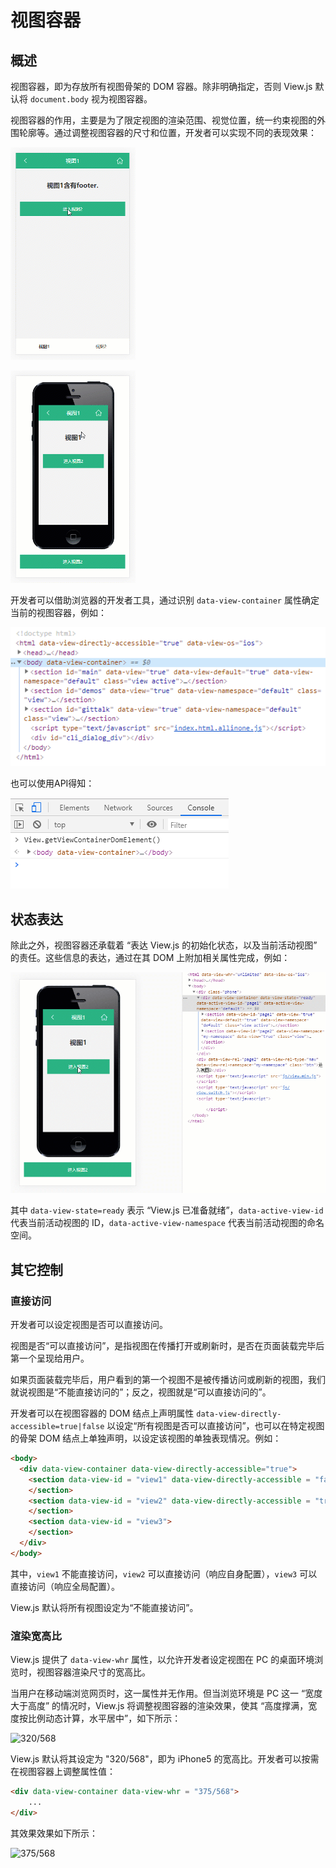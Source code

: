 # 视图容器

## 概述

视图容器，即为存放所有视图骨架的 DOM 容器。除非明确指定，否则 View.js 默认将 `document.body` 视为视图容器。

视图容器的作用，主要是为了限定视图的渲染范围、视觉位置，统一约束视图的外围轮廓等。通过调整视图容器的尺寸和位置，开发者可以实现不同的表现效果：

![&#x5728;&#x89C6;&#x56FE;&#x5BB9;&#x5668;&#x5185;&#x4F7F;&#x7528; padding &#x9884;&#x7559; footer &#x7684;&#x4F4D;&#x7F6E;](.gitbook/assets/1.gif)

![&#x5B9A;&#x4E49;&#x89C6;&#x56FE;&#x5BB9;&#x5668;&#x7684;&#x5C3A;&#x5BF8;](.gitbook/assets/2.gif)



开发者可以借助浏览器的开发者工具，通过识别 `data-view-container` 属性确定当前的视图容器，例如： 

![&#x8BC6;&#x522B;&#x89C6;&#x56FE;&#x5BB9;&#x5668;1](.gitbook/assets/1.png)

也可以使用API得知：

![&#x8BC6;&#x522B;&#x89C6;&#x56FE;&#x5BB9;&#x5668;2](.gitbook/assets/2.png)

## 状态表达

除此之外，视图容器还承载着 “表达 View.js 的初始化状态，以及当前活动视图” 的责任。这些信息的表达，通过在其 DOM 上附加相关属性完成，例如：

![&#x8868;&#x8FBE;&#x7684;&#x4FE1;&#x606F;&#x5728;&#x89C6;&#x56FE;&#x5207;&#x6362;&#x65F6;&#x7684;&#x6539;&#x53D8;](.gitbook/assets/3.gif)

其中 `data-view-state=ready` 表示 “View.js 已准备就绪”，`data-active-view-id` 代表当前活动视图的 ID，`data-active-view-namespace` 代表当前活动视图的命名空间。

## 其它控制

### 直接访问

开发者可以设定视图是否可以直接访问。

视图是否“可以直接访问”，是指视图在传播打开或刷新时，是否在页面装载完毕后第一个呈现给用户。

如果页面装载完毕后，用户看到的第一个视图不是被传播访问或刷新的视图，我们就说视图是“不能直接访问的”；反之，视图就是“可以直接访问的”。

开发者可以在视图容器的 DOM 结点上声明属性 `data-view-directly-accessible=true|false` 以设定“所有视图是否可以直接访问”，也可以在特定视图的骨架 DOM 结点上单独声明，以设定该视图的单独表现情况。例如：

```html
<body>
  <div data-view-container data-view-directly-accessible="true">
    <section data-view-id = "view1" data-view-directly-accessible = "false">
    </section>
    <section data-view-id = "view2" data-view-directly-accessible = "true">
    </section>
    <section data-view-id = "view3">
    </section>
  </div>
</body>
```

其中，`view1` 不能直接访问，`view2` 可以直接访问（响应自身配置），`view3` 可以直接访问（响应全局配置）。

View.js 默认将所有视图设定为“不能直接访问”。

### 渲染宽高比

View.js 提供了 `data-view-whr` 属性，以允许开发者设定视图在 PC 的桌面环境浏览时，视图容器渲染尺寸的宽高比。

当用户在移动端浏览网页时，这一属性并无作用。但当浏览环境是 PC 这一 “宽度大于高度” 的情况时，View.js 将调整视图容器的渲染效果，使其 “高度撑满，宽度按比例动态计算，水平居中”，如下所示：

![320/568](https://img-blog.csdnimg.cn/20190303200402825.png?x-oss-process=image/watermark,type_ZmFuZ3poZW5naGVpdGk,shadow_10,text_aHR0cHM6Ly9ibG9nLmNzZG4ubmV0L2Jhb3poYW5nMDA3,size_16,color_FFFFFF,t_70)

View.js 默认将其设定为 "320/568"，即为 iPhone5 的宽高比。开发者可以按需在视图容器上调整属性值：

```html
<div data-view-container data-view-whr = "375/568">
    ...
</div>
```

其效果效果如下所示：

![375/568](https://img-blog.csdnimg.cn/20190303201217485.png?x-oss-process=image/watermark,type_ZmFuZ3poZW5naGVpdGk,shadow_10,text_aHR0cHM6Ly9ibG9nLmNzZG4ubmV0L2Jhb3poYW5nMDA3,size_16,color_FFFFFF,t_70)